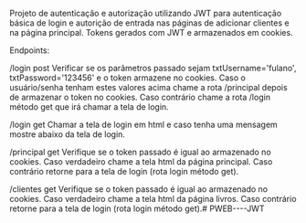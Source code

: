 Projeto de autenticação e autorização utilizando JWT para autenticação básica de login e autorição de entrada nas páginas de adicionar clientes e na página principal. Tokens gerados com JWT e armazenados em cookies.


Endpoints:

/login post
Verificar se os parâmetros passado
sejam txtUsername='fulano',
txtPassword='123456' e o token
armazene no cookies. Caso o
usuário/senha tenham estes valores
acima chame a rota /principal depois
de armazenar o token no cookies.
Caso contrário chame a rota /login
método get que irá chamar a tela de
login.

/login get
Chamar a tela de login em html e caso
tenha uma mensagem mostre abaixo
da tela de login.

/principal get
Verifique se o token passado é igual
ao armazenado no cookies. Caso
verdadeiro chame a tela html da
página principal. Caso contrário
retorne para a tela de login (rota login
método get).

/clientes get
Verifique se o token passado é igual
ao armazenado no cookies. Caso
verdadeiro chame a tela html da
página livros. Caso contrário retorne
para a tela de login (rota login método
get).# PWEB----JWT

